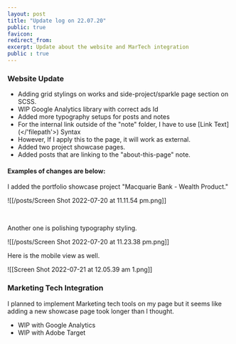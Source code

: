 ```yaml
---
layout: post
title: "Update log on 22.07.20"
public: true
favicon:
redirect_from: 
excerpt: Update about the website and MarTech integration
public : true
---
```



### Website Update

- Adding grid stylings on works and side-project/sparkle page section on SCSS. 
- WIP Google Analytics library with correct ads Id
- Added more typography setups for posts and notes
- For the internal link outside of the "note" folder, I have to use \[Link Text\]\(\<\/'filepath'\>\) Syntax
- However, If I apply this to the page, it will work as external. 
- Added two project showcase pages. 
- Added posts that are linking to the "about-this-page" note.

#### Examples of changes are below: 

I added the portfolio showcase project "Macquarie Bank - Wealth Product." 

![[/posts/Screen Shot 2022-07-20 at 11.11.54 pm.png]]

<br/>

Another one is polishing typography styling. 

![[/posts/Screen Shot 2022-07-20 at 11.23.38 pm.png]]

Here is the mobile view as well. 


![[Screen Shot 2022-07-21 at 12.05.39 am 1.png]]


### Marketing Tech Integration

I planned to implement Marketing tech tools on my page but it seems like adding a new showcase page took longer than I thought. 

- WIP with Google Analytics
- WIP with Adobe Target
